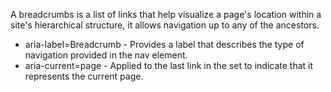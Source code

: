 A breadcrumbs is a list of links that help visualize a page's location within a site's hierarchical structure, it allows navigation up to any of the ancestors.
<ul>
<li>aria-label=Breadcrumb - Provides a label that describes the type of navigation provided in the nav element.
<li>aria-current=page - Applied to the last link in the set to indicate that it represents the current page.
</ul>
